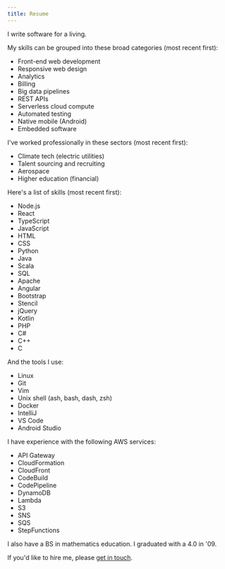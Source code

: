 ```yaml
---
title: Resume
---
```


I write software for a living.

My skills can be grouped into these broad categories (most recent first):

* Front-end web development
* Responsive web design
* Analytics
* Billing
* Big data pipelines
* REST APIs
* Serverless cloud compute
* Automated testing
* Native mobile (Android)
* Embedded software

I've worked professionally in these sectors (most recent first):

* Climate tech (electric utilities)
* Talent sourcing and recruiting
* Aerospace
* Higher education (financial)

Here's a list of skills (most recent first):

* Node.js
* React
* TypeScript
* JavaScript
* HTML
* CSS
* Python
* Java
* Scala
* SQL
* Apache
* Angular
* Bootstrap
* Stencil
* jQuery
* Kotlin
* PHP
* C#
* C++
* C

And the tools I use:

* Linux
* Git
* Vim
* Unix shell (ash, bash, dash, zsh)
* Docker
* IntelliJ
* VS Code
* Android Studio

I have experience with the following AWS services:

* API Gateway
* CloudFormation
* CloudFront
* CodeBuild
* CodePipeline
* DynamoDB
* Lambda
* S3
* SNS
* SQS
* StepFunctions

I also have a BS in mathematics education. I graduated with a 4.0 in '09.

If you'd like to hire me, please [get in touch](/contact).

